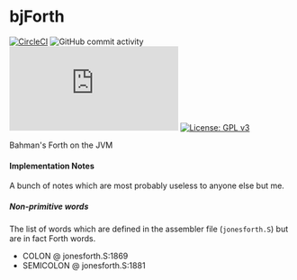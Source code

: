 # bjForth

[![CircleCI](https://dl.circleci.com/status-badge/img/circleci/UMKeFZ8ns9T9vi5aquTfVT/FnGnFZDJWi8uY7zNYvkuvb/tree/master.svg?style=shield&circle-token=69b804abc3b70a380cfb416d80ce8d36e5ad2334)](https://dl.circleci.com/status-badge/redirect/circleci/UMKeFZ8ns9T9vi5aquTfVT/FnGnFZDJWi8uY7zNYvkuvb/tree/master)
![GitHub commit activity](https://img.shields.io/github/commit-activity/m/bahmanm/bjforth)
[![Matrix](https://img.shields.io/matrix/bjforth%3Amatrix.org?server_fqdn=matrix.org&style=flat&logo=matrix&color=%230e80c0)](https://matrix.to/#/#github-bahmanm-bjforth:matrix.org)
[![License: GPL v3](https://img.shields.io/badge/License-GPLv3-blue.svg)](https://www.gnu.org/licenses/gpl-3.0)

Bahman's Forth on the JVM

#### Implementation Notes
A bunch of notes which are most probably useless to anyone else but me.

##### Non-primitive words
The list of words which are defined in the assembler file (`jonesforth.S`) but are in fact
Forth words.

- COLON @ jonesforth.S:1869
- SEMICOLON @ jonesforth.S:1881